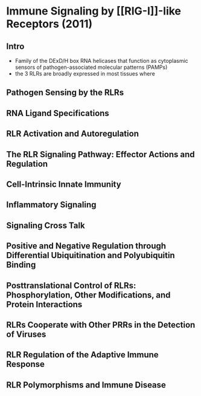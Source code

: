# Immune Signaling by [[RIG-I]]-like Receptors (2011)

## Intro
- Family of the DExD/H box RNA helicases that function as cytoplasmic sensors of pathogen-associated molecular patterns (PAMPs)
- the 3 RLRs are broadly expressed in most tissues where 
## Pathogen Sensing by the RLRs
## RNA Ligand Specifications
## RLR Activation and Autoregulation
## The RLR Signaling Pathway: Effector Actions and Regulation
## Cell-Intrinsic Innate Immunity 
## Inflammatory Signaling
## Signaling Cross Talk
## Positive and Negative Regulation through Differential Ubiquitination and Polyubiquitin Binding
## Posttranslational Control of RLRs: Phosphorylation, Other Modifications, and Protein Interactions
## RLRs Cooperate with Other PRRs in the Detection of Viruses
## RLR Regulation of the Adaptive Immune Response
## RLR Polymorphisms and Immune Disease

